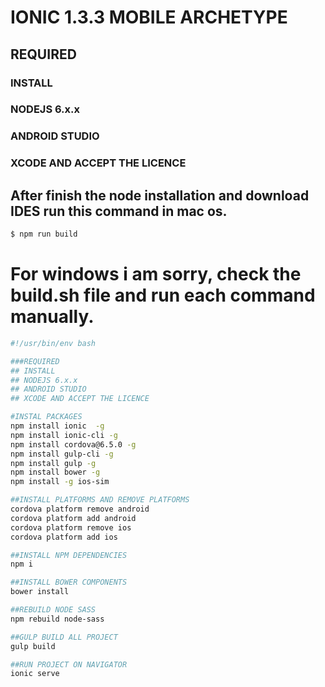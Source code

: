 # IONIC 1.3.3 MOBILE ARCHETYPE

## REQUIRED
### INSTALL
### NODEJS 6.x.x
### ANDROID STUDIO
### XCODE AND ACCEPT THE LICENCE 

## After finish the node installation and download IDES run this command in mac os.

```javascript
$ npm run build
```

# For windows i am sorry, check the build.sh file and run each command manually.

```bash
#!/usr/bin/env bash

###REQUIRED
## INSTALL
## NODEJS 6.x.x
## ANDROID STUDIO
## XCODE AND ACCEPT THE LICENCE

#INSTAL PACKAGES
npm install ionic  -g
npm install ionic-cli -g
npm install cordova@6.5.0 -g
npm install gulp-cli -g
npm install gulp -g
npm install bower -g
npm install -g ios-sim

##INSTALL PLATFORMS AND REMOVE PLATFORMS
cordova platform remove android
cordova platform add android
cordova platform remove ios
cordova platform add ios

##INSTALL NPM DEPENDENCIES
npm i

##INSTALL BOWER COMPONENTS
bower install

##REBUILD NODE SASS
npm rebuild node-sass

##GULP BUILD ALL PROJECT
gulp build

##RUN PROJECT ON NAVIGATOR
ionic serve
```
